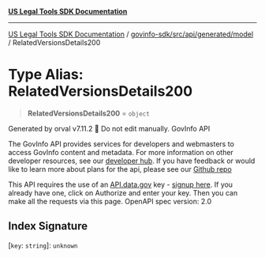 [**US Legal Tools SDK Documentation**](../../../../../../README.md)

***

[US Legal Tools SDK Documentation](../../../../../../README.md) / [govinfo-sdk/src/api/generated/model](../README.md) / RelatedVersionsDetails200

# Type Alias: RelatedVersionsDetails200

> **RelatedVersionsDetails200** = `object`

Generated by orval v7.11.2 🍺
Do not edit manually.
GovInfo API
<p>The GovInfo API provides services for developers and webmasters to access GovInfo content and metadata. For more information on other developer resources, see our <a href="https://www.govinfo.gov/developers" target="blank"> developer hub</a>. If you have feedback or would like to learn more about plans for the api, please see our <a href="https://www.github.com/usgpo/api" target="blank">Github repo</a></p><p>This API requires the use of an <a href="https://api.data.gov" target="blank">API.data.gov</a> key - <a href="https://www.govinfo.gov/api-signup" target="blank">signup here</a>. If you already have one, click on Authorize and enter your key. Then you can make all the requests via this page.
OpenAPI spec version: 2.0

## Index Signature

\[`key`: `string`\]: `unknown`
